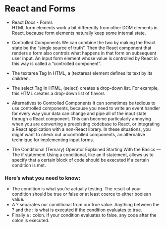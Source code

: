# React and Forms 
- React Docs - Forms  
HTML form elements work a bit differently from other DOM elements in React, because form elements naturally keep some internal state.

- Controlled Components
We can combine the two by making the React state be the “single source of truth”. Then the React component that renders a form also controls what happens in that form on subsequent user input. An input form element whose value is controlled by React in this way is called a “controlled component”.

- The textarea Tag
In HTML, a (textarea) element defines its text by its children.

- The select Tag
In HTML, (select) creates a drop-down list. For example, this HTML creates a drop-down list of flavors

- Alternatives to Controlled Components
It can sometimes be tedious to use controlled components, because you need to write an event handler for every way your data can change and pipe all of the input state through a React component. This can become particularly annoying when you are converting a preexisting codebase to React, or integrating a React application with a non-React library. In these situations, you might want to check out uncontrolled components, an alternative technique for implementing input forms.

- The Conditional (Ternary) Operator Explained
Starting With the Basics — The if statement Using a conditional, like an if statement, allows us to specify that a certain block of code should be executed if a certain condition is met. 


### Here’s what you need to know:
- The condition is what you’re actually testing. The result of your condition should be true or false or at least coerce to either boolean value.
- A ? separates our conditional from our true value. Anything between the ? and the : is what is executed if the condition evaluates to true.
- Finally a : colon. If your condition evaluates to false, any code after the colon is executed.